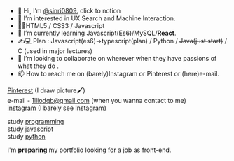 - 👋 Hi, I’m [@sinri0809.](https://sinri0809.notion.site/About-sinri0809-131a93c71d2b4e22a0673a9b2f5d0d3b) click to notion
- 👀 I’m interested in UX Search and Machine Interaction.
- 👩‍💻HTML5 / CSS3 / Javascript
- 🌱 I’m currently learning Javascript(Es6)/MySQL/**React**.
- ✍💻 Plan : Javascript(es6)->typescript(plan) / Python / ~~Java(just start)~~ / C (used in major lectures)
- 💞️ I’m looking to collaborate on wherever when they have passions of what they do .
- 📫 How to reach me on (barely)Instagram or Pinterest or (here)e-mail.
  
  
[Pinterest](https://www.pinterest.co.kr/sinriproject0809/-work/) (I draw picture🖌)   
e-mail - 1lliodqb@gmail.com (when you wanna contact to me)  
[instagram](https://www.instagram.com/sujin961111/?hl=ko![image](https://user-images.githubusercontent.com/49238705/132121076-47c4cbe8-6269-4cf4-ba5a-83d63145f880.png)) (I barely see Instagram)  
  
  
study [programming](https://wikidocs.net/book/7109)  
study [javascript](https://wikidocs.net/book/7035)  
study [python](https://wikidocs.net/book/6294)  

I'm **preparing** my portfolio looking for a job as front-end.  
<!---
sinri0809/sinri0809 is a ✨ special ✨ repository because its `README.md` (this file) appears on your GitHub profile.
You can click the Preview link to take a look at your changes.
--->
